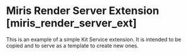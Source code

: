 # Miris Render Server Extension [miris_render_server_ext]

This is an example of a simple Kit Service extension. It is intended to be copied and to serve as a template to create new ones.
